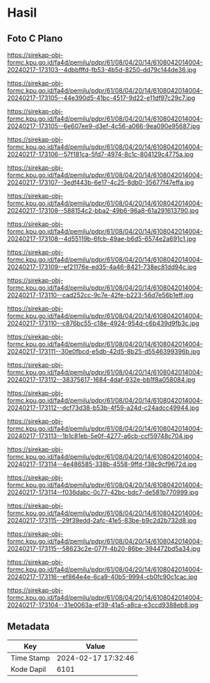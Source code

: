 # Hasil

## Foto C Plano

https://sirekap-obj-formc.kpu.go.id/fa4d/pemilu/pdpr/61/08/04/20/14/6108042014004-20240217-173103--4dbbfffd-fb53-4b5d-8250-dd79c144de36.jpg

https://sirekap-obj-formc.kpu.go.id/fa4d/pemilu/pdpr/61/08/04/20/14/6108042014004-20240217-173105--44e390d5-41bc-4517-9d22-e11df97c29c7.jpg

https://sirekap-obj-formc.kpu.go.id/fa4d/pemilu/pdpr/61/08/04/20/14/6108042014004-20240217-173105--6e607ee9-d3ef-4c56-a066-9ea090e95687.jpg

https://sirekap-obj-formc.kpu.go.id/fa4d/pemilu/pdpr/61/08/04/20/14/6108042014004-20240217-173106--57f181ca-5fd7-4974-8c1c-804129c4775a.jpg

https://sirekap-obj-formc.kpu.go.id/fa4d/pemilu/pdpr/61/08/04/20/14/6108042014004-20240217-173107--3edf443b-6e17-4c25-8db0-35677f47effa.jpg

https://sirekap-obj-formc.kpu.go.id/fa4d/pemilu/pdpr/61/08/04/20/14/6108042014004-20240217-173108--588154c2-bba2-49b6-96a8-61a291613790.jpg

https://sirekap-obj-formc.kpu.go.id/fa4d/pemilu/pdpr/61/08/04/20/14/6108042014004-20240217-173108--4d55119b-6fcb-49ae-b6d5-6574e2a691c1.jpg

https://sirekap-obj-formc.kpu.go.id/fa4d/pemilu/pdpr/61/08/04/20/14/6108042014004-20240217-173109--ef21176e-ed35-4a46-8421-738ec81dd94c.jpg

https://sirekap-obj-formc.kpu.go.id/fa4d/pemilu/pdpr/61/08/04/20/14/6108042014004-20240217-173110--cad252cc-9c7e-42fe-b223-56d7e56b1eff.jpg

https://sirekap-obj-formc.kpu.go.id/fa4d/pemilu/pdpr/61/08/04/20/14/6108042014004-20240217-173110--c876bc55-c18e-4924-954d-c6b439d9fb3c.jpg

https://sirekap-obj-formc.kpu.go.id/fa4d/pemilu/pdpr/61/08/04/20/14/6108042014004-20240217-173111--30e0fbcd-e5db-42d5-8b25-d5546399396b.jpg

https://sirekap-obj-formc.kpu.go.id/fa4d/pemilu/pdpr/61/08/04/20/14/6108042014004-20240217-173112--38375617-1684-4daf-932e-bb1f8a058084.jpg

https://sirekap-obj-formc.kpu.go.id/fa4d/pemilu/pdpr/61/08/04/20/14/6108042014004-20240217-173112--dcf73d38-b53b-4f59-a24d-c24adcc49944.jpg

https://sirekap-obj-formc.kpu.go.id/fa4d/pemilu/pdpr/61/08/04/20/14/6108042014004-20240217-173113--1b1c81eb-5e0f-4277-a6cb-ccf59748c704.jpg

https://sirekap-obj-formc.kpu.go.id/fa4d/pemilu/pdpr/61/08/04/20/14/6108042014004-20240217-173114--4e486585-338b-4558-9ffd-f38c9cf9672d.jpg

https://sirekap-obj-formc.kpu.go.id/fa4d/pemilu/pdpr/61/08/04/20/14/6108042014004-20240217-173114--f036dabc-0c77-42bc-bdc7-de581b770999.jpg

https://sirekap-obj-formc.kpu.go.id/fa4d/pemilu/pdpr/61/08/04/20/14/6108042014004-20240217-173115--29f39edd-2afc-41e5-83be-b9c2d2b732d8.jpg

https://sirekap-obj-formc.kpu.go.id/fa4d/pemilu/pdpr/61/08/04/20/14/6108042014004-20240217-173115--58623c2e-077f-4b20-86be-394472bd5a34.jpg

https://sirekap-obj-formc.kpu.go.id/fa4d/pemilu/pdpr/61/08/04/20/14/6108042014004-20240217-173116--ef864e4e-6ca9-40b5-9994-cb0fc90c1cac.jpg

https://sirekap-obj-formc.kpu.go.id/fa4d/pemilu/pdpr/61/08/04/20/14/6108042014004-20240217-173104--31e0063a-ef39-41a5-a8ca-e3ccd9388eb8.jpg


## Metadata

| Key        | Value               |
| ---------- | ------------------- |
| Time Stamp | 2024-02-17 17:32:46 |
| Kode Dapil | 6101                |



